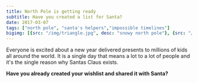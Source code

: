 ```yaml
---
title: North Pole is getting ready
subtitle: Have you created a list for Santa?
date: 2017-03-07
tags: ["north pole", "santa's helpers","impossible timelines"]
bigimg: [{src: "/img/triangle.jpg", desc: "snowy north pole"}, {src: "/img/sphere.jpg", desc: "my everyday view"}, {src: "/img/hexagon.jpg", desc: "my house"}]
---
```


Everyone is excited about a new year delivered presents to millions of kids all around the world. It is a single day that means a lot to a lot of people and it's the single reason why Santas Claus exists.

<!--more-->

**Have you already created your wishlist and shared it with Santa?**